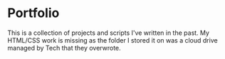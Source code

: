 # Portfolio
This is a collection of projects and scripts I've written in the past. My HTML/CSS work is missing as the folder I stored it on 
was a cloud drive managed by Tech that they overwrote. 
